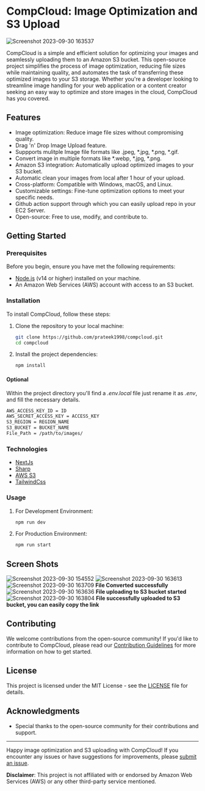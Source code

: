 # CompCloud: Image Optimization and S3 Upload

![Screenshot 2023-09-30 163537](https://github.com/prateek1998/compcloud/assets/37973089/51e7a62f-0854-4cf6-a68d-5239e9dcee8c)


CompCloud is a simple and efficient solution for optimizing your images and seamlessly uploading them to an Amazon S3 bucket. This open-source project simplifies the process of image optimization, reducing file sizes while maintaining quality, and automates the task of transferring these optimized images to your S3 storage. Whether you're a developer looking to streamline image handling for your web application or a content creator seeking an easy way to optimize and store images in the cloud, CompCloud has you covered.

## Features

- Image optimization: Reduce image file sizes without compromising quality.
- Drag 'n' Drop Image Upload feature.
- Suppports mulitple Image file formats like .jpeg, *.jpg, *.png, *.gif.
- Convert image in multiple formats like *.webp, *.jpg, *.png.
- Amazon S3 integration: Automatically upload optimized images to your S3 bucket.
- Automatic clean your images from local after 1 hour of your upload. 
- Cross-platform: Compatible with Windows, macOS, and Linux.
- Customizable settings: Fine-tune optimization options to meet your specific needs.
- Github action support through which you can easily upload repo in your EC2 Server.
- Open-source: Free to use, modify, and contribute to.

## Getting Started

### Prerequisites

Before you begin, ensure you have met the following requirements:

- [Node.js](https://nodejs.org/) (v14 or higher) installed on your machine.
- An Amazon Web Services (AWS) account with access to an S3 bucket.

### Installation

To install CompCloud, follow these steps:

1. Clone the repository to your local machine:

   ```bash
   git clone https://github.com/prateek1998/compcloud.git
   cd compcloud
   ```

2. Install the project dependencies:

   ```bash
   npm install
   ```

#### Optional

Within the project directory you'll find a *.env.local* file just rename it as *.env*, and fill the necessary details.

  ```bash
 AWS_ACCESS_KEY_ID = ID
AWS_SECRET_ACCESS_KEY = ACCESS_KEY
S3_REGION = REGION_NAME
S3_BUCKET = BUCKET_NAME
File_Path = /path/to/images/

   ```

### Technologies

- [NextJs](https://Nextjs.org/)
- [Sharp](https://sharp.pixelplumbing.com/install/)
- [AWS S3](https://aws.amazon.com/s3/)
- [TailwindCss](https://tailwindcss.com/docs/installation)

### Usage

1. For Development Environment:

   ```bash
   npm run dev
   ```

2. For Production Environment:

   ```bash
   npm run start
   ```

## Screen Shots
![Screenshot 2023-09-30 154552](https://github.com/prateek1998/compcloud/assets/37973089/9b8ca598-6f37-4a8e-a344-70069fcc2da7)
![Screenshot 2023-09-30 163613](https://github.com/prateek1998/compcloud/assets/37973089/5bbf3cc2-ea87-4a61-b907-39d92859d108)
![Screenshot 2023-09-30 163709](https://github.com/prateek1998/compcloud/assets/37973089/17d2ef83-1793-4597-96e6-6f656f608798)
**File Converted successfully**
![Screenshot 2023-09-30 163636](https://github.com/prateek1998/compcloud/assets/37973089/86fb72fb-f030-4857-ac83-a7ba125e7a6d)
**File uploading to S3 bucket started**
![Screenshot 2023-09-30 163804](https://github.com/prateek1998/compcloud/assets/37973089/87716f8d-fb29-42b1-8a7c-d183661eddad)
**File successfully uploaded to S3 bucket, you can easily copy the link**


## Contributing

We welcome contributions from the open-source community! If you'd like to contribute to CompCloud, please read our [Contribution Guidelines](CONTRIBUTING.md) for more information on how to get started.

## License

This project is licensed under the MIT License - see the [LICENSE](LICENSE) file for details.

## Acknowledgments

- Special thanks to the open-source community for their contributions and support.

---

Happy image optimization and S3 uploading with CompCloud! If you encounter any issues or have suggestions for improvements, please [submit an issue](https://github.com/prateek1998/compcloud/issues).

**Disclaimer**: This project is not affiliated with or endorsed by Amazon Web Services (AWS) or any other third-party service mentioned.
